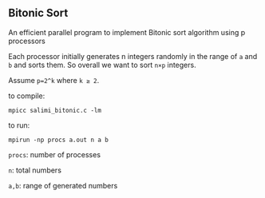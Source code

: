 ## Bitonic Sort
An efficient parallel program to implement Bitonic sort algorithm using p processors


Each processor initially generates n integers randomly in the range of `a` and `b` and sorts them. So overall we want to sort `n×p` integers.


Assume `p=2^k` where `k ≥ 2`.

to compile:
   
    mpicc salimi_bitonic.c -lm

to run:
   
    mpirun -np procs a.out n a b
   
`procs`: number of processes

`n`: total numbers

`a,b`: range of generated numbers
